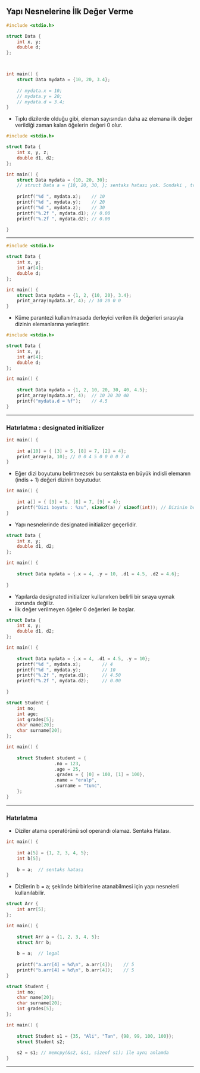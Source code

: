 ## Yapı Nesnelerine İlk Değer Verme

```c
#include <stdio.h>

struct Data {
    int x, y;
    double d;
};



int main() {
    struct Data mydata = {10, 20, 3.4};
    
    // mydata.x = 10;
    // mydata.y = 20;
    // mydata.d = 3.4;
}
```

* Tıpkı dizilerde olduğu gibi, eleman sayısından daha az elemana ilk değer verildiği zaman kalan öğelerin değeri 0 olur.

```c
#include <stdio.h>

struct Data {
    int x, y, z;
    double d1, d2;
};

int main() {
    struct Data mydata = {10, 20, 30};
    // struct Data a = {10, 20, 30, }; sentaks hatası yok. Sondaki , trailing comma (legal).
    
    printf("%d ", mydata.x);    // 10
    printf("%d ", mydata.y);    // 20
    printf("%d ", mydata.z);    // 30
    printf("%.2f ", mydata.d1); // 0.00
    printf("%.2f ", mydata.d2); // 0.00

}
```

-------------------------------------------------------------------------------------------------

```c
#include <stdio.h>

struct Data {
    int x, y;
    int ar[4];
    double d;
};

int main() {
    struct Data mydata = {1, 2, {10, 20}, 3.4};
    print_array(mydata.ar, 4); // 10 20 0 0
}
````

* Küme parantezi kullanılmasada derleyici verilen ilk değerleri sırasıyla dizinin elemanlarına yerleştirir.

```c
#include <stdio.h>

struct Data {
    int x, y;
    int ar[4];
    double d;
};

int main() {
    
    struct Data mydata = {1, 2, 10, 20, 30, 40, 4.5};
    print_array(mydata.ar, 4);  // 10 20 30 40
    printf("mydata.d = %f");    // 4.5
}
```

-------------------------------------------------------------------------------------------------

### Hatırlatma : designated initializer

```c
int main() {
    
    int a[10] = { [3] = 5, [8] = 7, [2] = 4};
    print_array(a, 10); // 0 0 4 5 0 0 0 0 7 0
}
```

* Eğer dizi boyutunu belirtmezsek bu sentaksta en büyük indisli elemanın (indis + 1) değeri dizinin boyutudur.

```c
int main() {
    
    int a[] = { [3] = 5, [8] = 7, [9] = 4};
    printf("Dizi boyutu : %zu", sizeof(a) / sizeof(int)); // Dizinin boyutu : 10
}
```

* Yapı nesnelerinde designated initializer geçerlidir.

```c
struct Data {
    int x, y;
    double d1, d2;
};

int main() {
    
    struct Data mydata = {.x = 4, .y = 10, .d1 = 4.5, .d2 = 4.6};
    
}
```
* Yapılarda designated initializer kullanırken belirli bir sıraya uymak zorunda değiliz.
* İlk değer verilmeyen öğeler 0 değerleri ile başlar.

```c
struct Data {
    int x, y;
    double d1, d2;
};

int main() {
    
    struct Data mydata = {.x = 4, .d1 = 4.5, .y = 10};
    printf("%d ", mydata.x);        // 4
    printf("%d ", mydata.y);        // 10
    printf("%.2f ", mydata.d1);     // 4.50
    printf("%.2f ", mydata.d2);     // 0.00
    
}
```

```c
struct Student {
    int no;
    int age;
    int grades[5];
    char name[20];
    char surname[20];
};

int main() {
    
    struct Student student = {
                  .no = 123,
                  .age = 25,
                  .grades = { [0] = 100, [1] = 100},
                  .name = "eralp",
                  .surname = "tunc",
    };
}
```

-------------------------------------------------------------------------------------------------

### Hatırlatma

* Diziler atama operatörünü sol operandı olamaz. Sentaks Hatası.

```c
int main() {
    
    int a[5] = {1, 2, 3, 4, 5};
    int b[5];
    
    b = a;  // sentaks hatası
}
```

* Dizilerin b = a; şeklinde birbirlerine atanabilmesi için yapı nesneleri kullanılabilir.

```c
struct Arr {
    int arr[5];
};

int main() {
    
    struct Arr a = {1, 2, 3, 4, 5};
    struct Arr b;
    
    b = a;  // legal
    
    printf("a.arr[4] = %d\n", a.arr[4]);    // 5
    printf("b.arr[4] = %d\n", b.arr[4]);    // 5
}
```

```c
struct Student {
    int no;
    char name[20];
    char surname[20];
    int grades[5];
};

int main() {
    
    struct Student s1 = {35, "Ali", "Tan", {98, 99, 100, 100}};
    struct Student s2;
    
    s2 = s1; // memcpy(&s2, &s1, sizeof s1); ile aynı anlamda
}
```

-------------------------------------------------------------------------------------------------



























